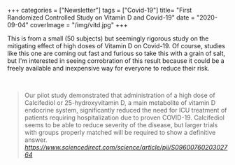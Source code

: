 +++
categories = ["Newsletter"]
tags = ["Covid-19"]
title= "First Randomized Controlled Study on Vitamin D and Covid-19"
date = "2020-09-04"
coverImage = "/img/vitd.jpg"
+++

This is from a small (50 subjects) but seemingly rigorous study on the mitigating effect of high doses of Vitamin D on Covid-19. Of course, studies like this one are coming out fast and furious so take this with a grain of salt, but I'm interested in seeing corrobration of this result because it could be a freely available and inexpensive way for everyone to reduce their risk.

<!--more-->

<br>

<blockquote class="quoteback" darkmode="" data-title="%22Effect%20of%20Calcifediol%20Treatment%20and%20best%20Available%20Therapy%20versus%20best%20Available%20Therapy%20on%20Intensive%20Care%20Unit%20Admission%20and%20Mortality%20Among%20Patients%20Hospitalized%20for%20COVID-19%3A%20A%20Pilot%20Randomized%20Clinical%20study%22" data-author="" cite="https://www.sciencedirect.com/science/article/pii/S0960076020302764">
Our pilot study demonstrated that administration of a high dose of Calcifediol or 25-hydroxyvitamin D, a main metabolite of vitamin D endocrine system, significantly reduced the need for ICU treatment of patients requiring hospitalization due to proven COVID-19. Calcifediol seems to be able to reduce severity of the disease, but larger trials with groups properly matched will be required to show a definitive answer.
<footer><cite> <a href="https://www.sciencedirect.com/science/article/pii/S0960076020302764">https://www.sciencedirect.com/science/article/pii/S0960076020302764</a></cite></footer>
</blockquote><script note="" src="https://cdn.jsdelivr.net/gh/Blogger-Peer-Review/quotebacks@1/quoteback.js"></script>

